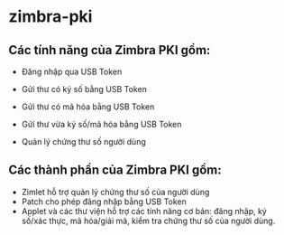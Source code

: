 zimbra-pki
==========

Các tính năng của Zimbra PKI gồm:
----------------------------------

* Đăng nhập qua USB Token

* Gửi thư có ký số bằng USB Token

* Gửi thư có mã hóa bằng  USB Token

* Gửi thư vừa ký số/mã hóa bằng USB Token

* Quản lý chứng thư số người dùng
 

Các thành phần của Zimbra PKI gồm:
----------------------------------

* Zimlet hỗ trợ quản lý chứng thư số của người dùng
* Patch cho phép đăng nhập bằng USB Token
* Applet và các thư viện hỗ trợ các tính năng cơ bản: đăng nhập, ký số/xác thực, mã hóa/giải mã, kiểm tra chứng thư số của người dùng.
